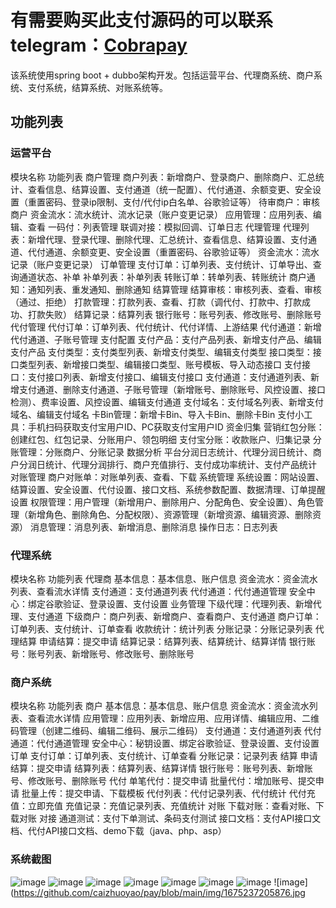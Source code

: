 # 有需要购买此支付源码的可以联系telegram：[Cobrapay](https://t.me/Cobrapay)

该系统使用spring boot + dubbo架构开发。包括运营平台、代理商系统、商户系统、支付系统，结算系统、对账系统等。

## 功能列表
### 运营平台
模块名称	功能列表
商户管理	商户列表：新增商户、登录商户、删除商户、汇总统计、查看信息、结算设置、支付通道（统一配置）、代付通道、余额变更、安全设置（重置密码、登录ip限制、支付/代付ip白名单、谷歌验证等）
待审商户：审核商户
资金流水：流水统计、流水记录（账户变更记录）
应用管理：应用列表、编辑、查看
一码付：列表管理
联调对接：模拟回调、订单日志
代理管理	代理列表：新增代理、登录代理、删除代理、汇总统计、查看信息、结算设置、支付通道、代付通道、余额变更、安全设置（重置密码、谷歌验证等）
资金流水：流水记录（账户变更记录）
订单管理	支付订单：订单列表、支付统计、订单导出、查询通道状态、补单
补单列表：补单列表
转账订单：转单列表、转账统计
商户通知：通知列表、重发通知、删除通知
结算管理	结算审核：审核列表、查看、审核（通过、拒绝）
打款管理：打款列表、查看、打款（调代付、打款中、打款成功、打款失败）
结算记录：结算列表
银行账号：账号列表、修改账号、删除账号
代付管理	代付订单：订单列表、代付统计、代付详情、上游结果
代付通道：新增代付通道、子账号管理
支付配置	支付产品：支付产品列表、新增支付产品、编辑支付产品
支付类型：支付类型列表、新增支付类型、编辑支付类型
接口类型：接口类型列表、新增接口类型、编辑接口类型、账号模板、导入动态接口
支付接口：支付接口列表、新增支付接口、编辑支付接口
支付通道：支付通道列表、新增支付通道、删除支付通道、子账号管理（新增账号、删除账号、风控设置、接口检测）、费率设置、风控设置、编辑支付通道
支付域名：支付域名列表、新增支付域名、编辑支付域名
卡Bin管理：新增卡Bin、导入卡Bin、删除卡Bin
支付小工具：手机扫码获取支付宝用户ID、PC获取支付宝用户ID
资金归集	营销红包分账：创建红包、红包记录、分账用户、领包明细
支付宝分账：收款账户、归集记录
分账管理：分账商户、分账记录
数据分析	平台分润日志统计、代理分润日统计、商户分润日统计、代理分润排行、商户充值排行、支付成功率统计、支付产品统计
对账管理	商户对账单：对账单列表、查看、下载
系统管理	系统设置：网站设置、结算设置、安全设置、代付设置、接口文档、系统参数配置、数据清理、订单提醒设置
权限管理：用户管理（新增用户、删除用户、分配角色、安全设置）、角色管理（新增角色、删除角色、分配权限）、资源管理（新增资源、编辑资源、删除资源）
消息管理：消息列表、新增消息、删除消息
操作日志：日志列表
### 代理系统
模块名称	功能列表
代理商	基本信息：基本信息、账户信息
资金流水：资金流水列表、查看流水详情
支付通道：支付通道列表
代付通道：代付通道管理
安全中心：绑定谷歌验证、登录设置、支付设置
业务管理	下级代理：代理列表、新增代理、支付通道
下级商户：商户列表、新增商户、查看商户、支付通道
商户订单：订单列表、支付统计、订单查看
收款统计：统计列表
分账记录：分账记录列表
代理结算	申请结算：提交申请
结算记录：结算列表、结算统计、结算详情
银行账号：账号列表、新增账号、修改账号、删除账号
### 商户系统
模块名称	功能列表
商户	基本信息：基本信息、账户信息
资金流水：资金流水列表、查看流水详情
应用管理：应用列表、新增应用、应用详情、编辑应用、二维码管理（创建二维码、编辑二维码、展示二维码）
支付通道：支付通道列表
代付通道：代付通道管理
安全中心：秘钥设置、绑定谷歌验证、登录设置、支付设置
订单	支付订单：订单列表、支付统计、订单查看
分账记录：记录列表
结算	申请结算：提交申请
结算列表：结算列表、结算详情
银行账号：账号列表、新增账号、修改账号、删除账号
代付	单笔代付：提交申请
批量代付：增加账号、提交申请
批量上传：提交申请、下载模板
代付列表：代付记录列表、代付统计
代付充值：立即充值
充值记录：充值记录列表、充值统计
对账	下载对账：查看对账、下载对账
对接	通道测试：支付下单测试、条码支付测试
接口文档：支付API接口文档、代付API接口文档、demo下载（java、php、asp）
  ### 系统截图
![image](https://github.com/caizhuoyao/pay/blob/main/img/1675237010118.jpg)
![image](https://github.com/caizhuoyao/pay/blob/main/img/1675237048588.jpg)
![image](https://github.com/caizhuoyao/pay/blob/main/img/1675237093401.jpg)
![image](https://github.com/caizhuoyao/pay/blob/main/img/1675237111329.jpg)
![image](https://github.com/caizhuoyao/pay/blob/main/img/1675237135207.jpg)
![image](https://github.com/caizhuoyao/pay/blob/main/img/1675237154518.jpg)
![image](https://github.com/caizhuoyao/pay/blob/main/img/1675237174699.jpg)
![image](https://github.com/caizhuoyao/pay/blob/main/img/1675237205876.jpg
